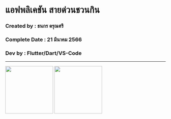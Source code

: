 # แอฟพลิเคชัน สายด่วนชวนกิน

### Created by : ธนกร ดรุณศรี

### Complete Date : 21 มีนาคม 2566

### Dev by : Flutter/Dart/VS-Code

***

<img src="![MicrosoftTeams-image (1)](https://user-images.githubusercontent.com/128384533/226536038-bada7697-4d23-4104-8fea-3977c4acd5a0.png)" width="150">

<img src="![MicrosoftTeams-image](https://user-images.githubusercontent.com/128384533/226536098-9799954c-7b71-459a-82f9-ddc69b0ac447.png)" width="150">
